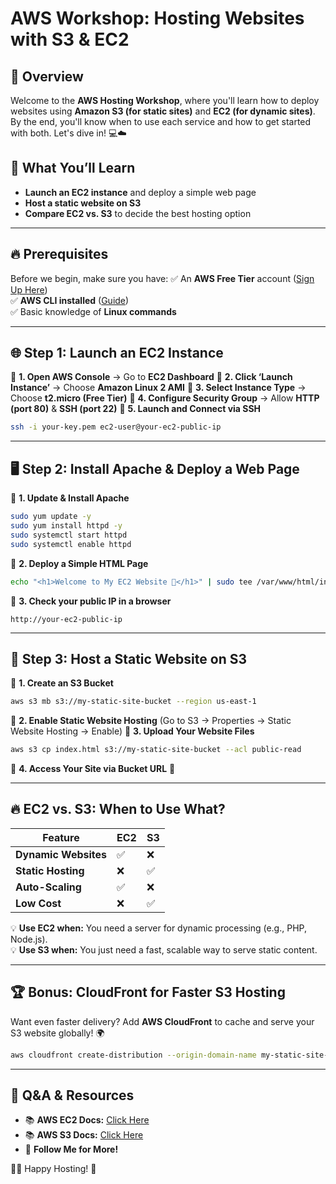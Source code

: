 # AWS Workshop: Hosting Websites with S3 & EC2

## 📌 Overview
Welcome to the **AWS Hosting Workshop**, where you'll learn how to deploy websites using **Amazon S3 (for static sites)** and **EC2 (for dynamic sites)**. By the end, you'll know when to use each service and how to get started with both. Let's dive in! 💻☁️

## 🎯 What You’ll Learn
- **Launch an EC2 instance** and deploy a simple web page
- **Host a static website on S3**
- **Compare EC2 vs. S3** to decide the best hosting option

---

## 🔥 Prerequisites
Before we begin, make sure you have:
✅ An **AWS Free Tier** account ([Sign Up Here](https://aws.amazon.com/free/))  
✅ **AWS CLI installed** ([Guide](https://docs.aws.amazon.com/cli/latest/userguide/install-cliv2.html))  
✅ Basic knowledge of **Linux commands**  

---

## 🌐 Step 1: Launch an EC2 Instance
📍 **1. Open AWS Console** → Go to **EC2 Dashboard**
📍 **2. Click ‘Launch Instance’** → Choose **Amazon Linux 2 AMI**
📍 **3. Select Instance Type** → Choose **t2.micro (Free Tier)**
📍 **4. Configure Security Group** → Allow **HTTP (port 80)** & **SSH (port 22)**
📍 **5. Launch and Connect via SSH**

```bash
ssh -i your-key.pem ec2-user@your-ec2-public-ip
```

---

## 🖥️ Step 2: Install Apache & Deploy a Web Page
📍 **1. Update & Install Apache**
```bash
sudo yum update -y
sudo yum install httpd -y
sudo systemctl start httpd
sudo systemctl enable httpd
```
📍 **2. Deploy a Simple HTML Page**
```bash
echo "<h1>Welcome to My EC2 Website 🚀</h1>" | sudo tee /var/www/html/index.html
```
📍 **3. Check your public IP in a browser**
```
http://your-ec2-public-ip
```

---

## 📂 Step 3: Host a Static Website on S3
📍 **1. Create an S3 Bucket**
```bash
aws s3 mb s3://my-static-site-bucket --region us-east-1
```
📍 **2. Enable Static Website Hosting** (Go to S3 → Properties → Static Website Hosting → Enable)
📍 **3. Upload Your Website Files**
```bash
aws s3 cp index.html s3://my-static-site-bucket --acl public-read
```
📍 **4. Access Your Site via Bucket URL** 🎉

---

## 🔥 EC2 vs. S3: When to Use What?
| Feature  | EC2 | S3 |
|----------|-----|----|
| **Dynamic Websites** | ✅ | ❌ |
| **Static Hosting** | ❌ | ✅ |
| **Auto-Scaling** | ✅ | ❌ |
| **Low Cost** | ❌ | ✅ |

💡 **Use EC2 when:** You need a server for dynamic processing (e.g., PHP, Node.js).  
💡 **Use S3 when:** You just need a fast, scalable way to serve static content.

---

## 🏆 Bonus: CloudFront for Faster S3 Hosting
Want even faster delivery? Add **AWS CloudFront** to cache and serve your S3 website globally! 🌍

```bash
aws cloudfront create-distribution --origin-domain-name my-static-site-bucket.s3.amazonaws.com
```

---

## 🎤 Q&A & Resources
- 📚 **AWS EC2 Docs:** [Click Here](https://aws.amazon.com/ec2/)
- 📚 **AWS S3 Docs:** [Click Here](https://aws.amazon.com/s3/)
- 🚀 **Follow Me for More!**

👨‍💻 Happy Hosting! 🚀
